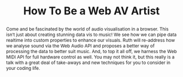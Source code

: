 ---
title: "How To Be a Web AV Artist"
speaker: Ruth John
tags: ["Talk", "CascadiaJS 2018", "Ruth John"]
abstract: "Come and be fascinated by the world of audio visualisation in a browser. This isn’t just about creating stunning data vis to music! We see how we can pipe data realtime into custom properties to enhance our visuals. Ruth will re-address how we analyse sound via the Web Audio API and proposes a better way of processing the data to better suit music. And, to top it all off, we harness the Web MIDI API for full hardware control as well. You may not think it, but this really is a talk with a great deal of take-aways and new techniques for you to consider in your coding life."
ytID: Dt4I-96C-pg
layout: talk
---